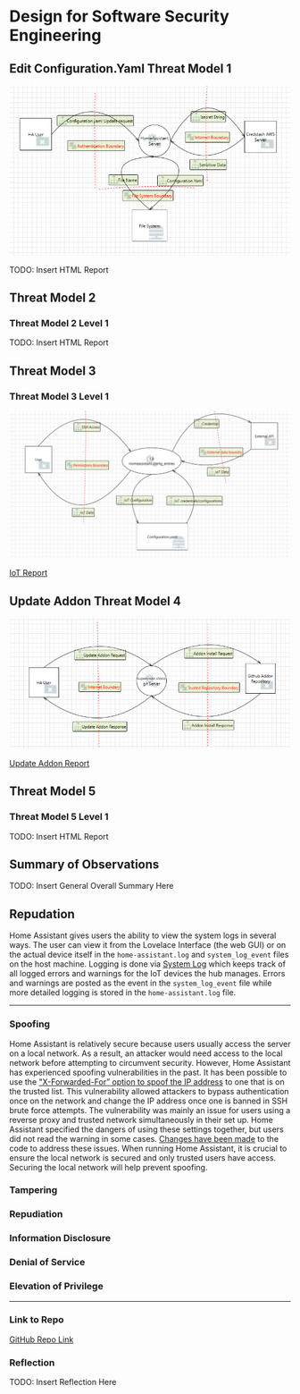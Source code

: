 # Design for Software Security Engineering


## Edit Configuration.Yaml Threat Model 1

![level1](/images/EditConfig.YamlFile.PNG)

TODO: Insert HTML Report

## Threat Model 2


### Threat Model 2 Level 1

TODO: Insert HTML Report


## Threat Model 3


### Threat Model 3 Level 1

![level1](/images/IoT.png)

[IoT Report](/reports/IoT_Report.pdf)


## Update Addon Threat Model 4

![level1](/images/Update_Addon.png)

[Update Addon Report](/reports/Update_Addon_Report.pdf)


## Threat Model 5


### Threat Model 5 Level 1

TODO: Insert HTML Report

## Summary of Observations

TODO: Insert General Overall Summary Here

## Repudation

Home Assistant gives users the ability to view the system logs in several ways. The user can view it from the Lovelace Interface (the web GUI) or on the actual device itself in the `home-assistant.log` and `system_log_event` files on the host machine. Logging is done via [System Log](https://www.home-assistant.io/integrations/system_log/) which keeps track of all logged errors and warnings for the IoT devices the hub manages. Errors and warnings are posted as the event in the `system_log_event` file while more detailed logging is stored in the `home-assistant.log` file. 

--------------------------

### Spoofing
Home Assistant is relatively secure because users usually access the server on a local network. As a result, an attacker would need access to the local network before attempting to circumvent security. However, Home Assistant has experienced spoofing vulnerabilities in the past. It has been possible to use the ["X-Forwarded-For” option to spoof the IP address](https://github.com/home-assistant/core/issues/14345#issuecomment-401324487) to one that is on the trusted list. This vulnerability allowed attackers to bypass authentication once on the network and change the IP address once one is banned in SSH brute force attempts.  The vulnerability was mainly an issue for users using a reverse proxy and trusted network simultaneously in their set up. Home Assistant specified the dangers of using these settings together, but users did not read the warning in some cases. [Changes have been made](https://github.com/home-assistant/core/pull/15204) to the code to address these issues. When running Home Assistant, it is crucial to ensure the local network is secured and only trusted users have access. Securing the local network will help prevent spoofing.



### Tampering


### Repudiation


### Information Disclosure


### Denial of Service


### Elevation of Privilege

--------------------------

### Link to Repo

[GitHub Repo Link](https://github.com/Chrs987/HomeAssistant/projects/4)

### Reflection

TODO: Insert Reflection Here

